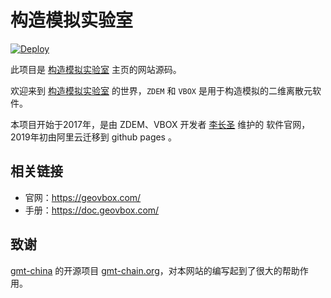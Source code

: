 # 构造模拟实验室

[![Deploy](https://github.com/geovbox/geovbox.com/actions/workflows/deploy.yml/badge.svg)](https://github.com/geovbox/geovbox.com/actions/workflows/deploy.yml)

此项目是 [构造模拟实验室](https://geovbox.com) 主页的网站源码。

欢迎来到 [构造模拟实验室](https://geovbox.com/) 的世界，`ZDEM` 和 `VBOX` 是用于构造模拟的二维离散元软件。

本项目开始于2017年，是由 ZDEM、VBOX 开发者 [李长圣](https://geovbox.com/about/lichangsheng/) 维护的 软件官网，2019年初由阿里云迁移到 github pages 。

## 相关链接

- 官网：https://geovbox.com/
- 手册：https://doc.geovbox.com/


## 致谢

[gmt-china](https://github.com/gmt-china) 的开源项目 [gmt-chain.org](https://github.com/gmt-china/gmt-china.org)，对本网站的编写起到了很大的帮助作用。

